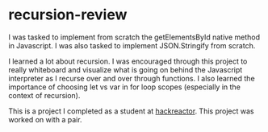 # recursion-review
I was tasked to implement from scratch the getElementsById native method in Javascript. 
I was also tasked to implement JSON.Stringify from scratch. 

I learned a lot about recursion. I was encouraged through this project to really whiteboard and visualize what is going on behind the Javascript interpreter as I recurse over and over through functions. 
I also learned the importance of choosing let vs var in for loop scopes (especially in the context of recursion).

This is a project I completed as a student at [hackreactor](http://hackreactor.com). This project was worked on with a pair.
